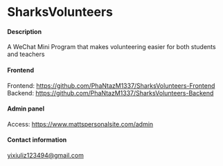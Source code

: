 # SharksVolunteers
#### Description
A WeChat Mini Program that makes volunteering easier for both students and teachers


#### Frontend
Frontend: https://github.com/PhaNtazM1337/SharksVolunteers-Frontend
Backend: https://github.com/PhaNtazM1337/SharksVolunteers-Backend

#### Admin panel
Access: https://www.mattspersonalsite.com/admin

#### Contact information
yixiuliz123494@gmail.com

